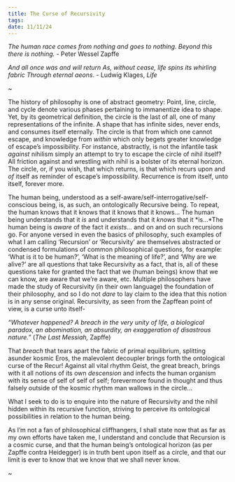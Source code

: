 ```yaml
---
title: The Curse of Recursivity
tags:
date: 11/11/24
---
```

*The human race comes from nothing and goes to nothing. Beyond this there is nothing.* - Peter Wessel Zapffe

*And all once was and will return*
*As, without cease, life spins its whirling fabric*
*Through eternal aeons*. - Ludwig Klages, *Life*

~

The history of philosophy is one of abstract geometry: Point, line, circle, and cycle denote various phases pertaining to immanentize idea to shape. Yet, by its geometrical definition, the circle is the last of all, one of many representations of the infinite. A shape that has infinite sides, never ends, and consumes itself eternally. The circle is that from which one cannot escape, and knowledge from _within_ which only begets greater knowledge of escape’s impossibility. For instance, abstractly, is not the infantile task _against_ nihilism simply an attempt to try to escape the circle of nihil itself? All friction against and wrestling with nihil is a bolster of its eternal horizon. The circle, or, if you wish, that which returns, is that which recurs upon and _of_ itself as reminder of escape’s impossibility. Recurrence is from itself, unto itself, forever more.

The human being, understood as a self-aware/self-interrogative/self-conscious being, is, as such, an ontologically Recursive being. To repeat, the human knows that it knows that it knows that it knows… The human being understands that it _is_ and understands that it _knows_ that it *is…*The human being is _aware_ of the fact it _exists…_ and on and on such recursions go. For anyone versed in even the basics of philosophy, such examples of what I am calling ‘Recursion’ or ‘Recursivity’ are themselves abstracted or condensed formulations of common philosophical questions, for example: ‘What is it to be human?’, ‘What is the meaning of life?’, and ‘Why are we alive?’ are all questions that take Recursivity as a fact, that is, all of these questions take for granted the fact that we (human beings) know that we can know, are aware that we’re aware, etc. Multiple philosophers have made the study of Recursivity (in their own language) the foundation of their philosophy, and so I do not _dare_ to lay claim to the idea that this notion is in any sense original. Recursivity, as seen from the Zapffean point of view, is a curse unto itself-

_“Whatever happened? A breach in the very unity of life, a biological paradox, an abomination, an absurdity, an exaggeration of disastrous nature.”_ (_The Last Messiah,_ Zapffe)

That _breach_ that tears apart the fabric of primal equilibrium, splitting asunder kosmic Eros, the malevolent decoupler brings forth the ontological curse of the Recur! Against all vital rhythm Geist, the great breach, brings with it all notions of its own _descension_ and infects the human organism with its sense of self of self of self; forevermore found in thought and thus falsely outside of the kosmic rhythm man wallows in the circle…

What I seek to do is to enquire into the nature of Recursivity and the nihil hidden within its recursive function, striving to perceive its ontological possibilities in relation to the human being.

As I’m not a fan of philosophical cliffhangers, I shall state now that as far as my own efforts have taken me, I understand and conclude that Recursion is a cosmic curse, and that the human being’s ontological horizon (as per Zapffe contra Heidegger) is in truth bent upon itself as a circle, and that our limit is ever to know that we know that we shall never know.

~